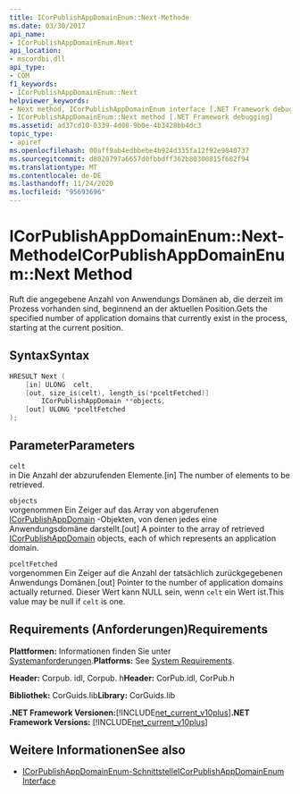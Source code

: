 ```yaml
---
title: ICorPublishAppDomainEnum::Next-Methode
ms.date: 03/30/2017
api_name:
- ICorPublishAppDomainEnum.Next
api_location:
- mscordbi.dll
api_type:
- COM
f1_keywords:
- ICorPublishAppDomainEnum::Next
helpviewer_keywords:
- Next method, ICorPublishAppDomainEnum interface [.NET Framework debugging]
- ICorPublishAppDomainEnum::Next method [.NET Framework debugging]
ms.assetid: ad37cd10-0339-4d08-9b0e-4b3428bb4dc3
topic_type:
- apiref
ms.openlocfilehash: 00aff9ab4edbbebe4b924d335fa12f92e9840737
ms.sourcegitcommit: d8020797a6657d0fbbdff362b80300815f682f94
ms.translationtype: MT
ms.contentlocale: de-DE
ms.lasthandoff: 11/24/2020
ms.locfileid: "95693696"
---
```

# <a name="icorpublishappdomainenumnext-method"></a><span data-ttu-id="65765-102">ICorPublishAppDomainEnum::Next-Methode</span><span class="sxs-lookup"><span data-stu-id="65765-102">ICorPublishAppDomainEnum::Next Method</span></span>

<span data-ttu-id="65765-103">Ruft die angegebene Anzahl von Anwendungs Domänen ab, die derzeit im Prozess vorhanden sind, beginnend an der aktuellen Position.</span><span class="sxs-lookup"><span data-stu-id="65765-103">Gets the specified number of application domains that currently exist in the process, starting at the current position.</span></span>  
  
## <a name="syntax"></a><span data-ttu-id="65765-104">Syntax</span><span class="sxs-lookup"><span data-stu-id="65765-104">Syntax</span></span>  
  
```cpp  
HRESULT Next (  
    [in] ULONG  celt,  
    [out, size_is(celt), length_is(*pceltFetched)]
        ICorPublishAppDomain **objects,  
    [out] ULONG *pceltFetched  
);  
```  
  
## <a name="parameters"></a><span data-ttu-id="65765-105">Parameter</span><span class="sxs-lookup"><span data-stu-id="65765-105">Parameters</span></span>  

 `celt`  
 <span data-ttu-id="65765-106">in Die Anzahl der abzurufenden Elemente.</span><span class="sxs-lookup"><span data-stu-id="65765-106">[in] The number of elements to be retrieved.</span></span>  
  
 `objects`  
 <span data-ttu-id="65765-107">vorgenommen Ein Zeiger auf das Array von abgerufenen [ICorPublishAppDomain](icorpublishappdomain-interface.md) -Objekten, von denen jedes eine Anwendungsdomäne darstellt.</span><span class="sxs-lookup"><span data-stu-id="65765-107">[out] A pointer to the array of retrieved [ICorPublishAppDomain](icorpublishappdomain-interface.md) objects, each of which represents an application domain.</span></span>  
  
 `pceltFetched`  
 <span data-ttu-id="65765-108">vorgenommen Ein Zeiger auf die Anzahl der tatsächlich zurückgegebenen Anwendungs Domänen.</span><span class="sxs-lookup"><span data-stu-id="65765-108">[out] Pointer to the number of application domains actually returned.</span></span> <span data-ttu-id="65765-109">Dieser Wert kann NULL sein, wenn `celt` ein Wert ist.</span><span class="sxs-lookup"><span data-stu-id="65765-109">This value may be null if `celt` is one.</span></span>  
  
## <a name="requirements"></a><span data-ttu-id="65765-110">Requirements (Anforderungen)</span><span class="sxs-lookup"><span data-stu-id="65765-110">Requirements</span></span>  

 <span data-ttu-id="65765-111">**Plattformen:** Informationen finden Sie unter [Systemanforderungen](../../get-started/system-requirements.md).</span><span class="sxs-lookup"><span data-stu-id="65765-111">**Platforms:** See [System Requirements](../../get-started/system-requirements.md).</span></span>  
  
 <span data-ttu-id="65765-112">**Header:** Corpub. idl, Corpub. h</span><span class="sxs-lookup"><span data-stu-id="65765-112">**Header:** CorPub.idl, CorPub.h</span></span>  
  
 <span data-ttu-id="65765-113">**Bibliothek:** CorGuids.lib</span><span class="sxs-lookup"><span data-stu-id="65765-113">**Library:** CorGuids.lib</span></span>  
  
 <span data-ttu-id="65765-114">**.NET Framework Versionen:**[!INCLUDE[net_current_v10plus](../../../../includes/net-current-v10plus-md.md)]</span><span class="sxs-lookup"><span data-stu-id="65765-114">**.NET Framework Versions:** [!INCLUDE[net_current_v10plus](../../../../includes/net-current-v10plus-md.md)]</span></span>  
  
## <a name="see-also"></a><span data-ttu-id="65765-115">Weitere Informationen</span><span class="sxs-lookup"><span data-stu-id="65765-115">See also</span></span>

- [<span data-ttu-id="65765-116">ICorPublishAppDomainEnum-Schnittstelle</span><span class="sxs-lookup"><span data-stu-id="65765-116">ICorPublishAppDomainEnum Interface</span></span>](icorpublishappdomainenum-interface.md)
